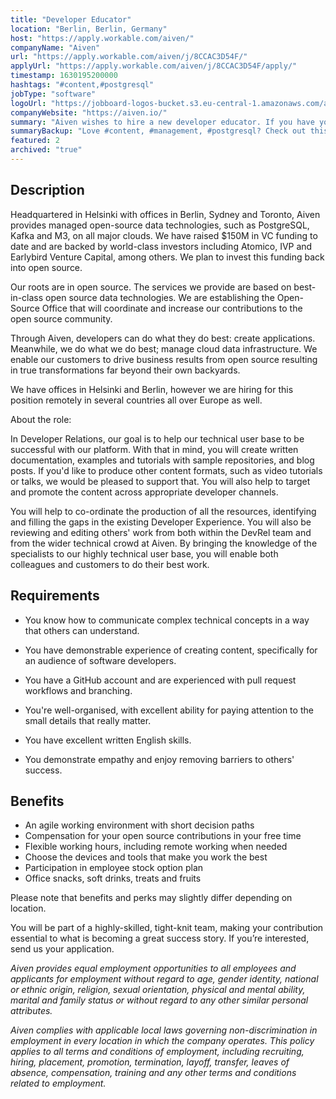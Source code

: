 ```yaml
---
title: "Developer Educator"
location: "Berlin, Berlin, Germany"
host: "https://apply.workable.com/aiven/"
companyName: "Aiven"
url: "https://apply.workable.com/aiven/j/8CCAC3D54F/"
applyUrl: "https://apply.workable.com/aiven/j/8CCAC3D54F/apply/"
timestamp: 1630195200000
hashtags: "#content,#postgresql"
jobType: "software"
logoUrl: "https://jobboard-logos-bucket.s3.eu-central-1.amazonaws.com/aiven"
companyWebsite: "https://aiven.io/"
summary: "Aiven wishes to hire a new developer educator. If you have you have demonstrable experience of creating content, specifically for an audience of software developers, consider applying."
summaryBackup: "Love #content, #management, #postgresql? Check out this job post!"
featured: 2
archived: "true"
---
```


## Description

Headquartered in Helsinki with offices in Berlin, Sydney and Toronto, Aiven provides managed open-source data technologies, such as PostgreSQL, Kafka and M3, on all major clouds. We have raised $150M in VC funding to date and are backed by world-class investors including Atomico, IVP and Earlybird Venture Capital, among others. We plan to invest this funding back into open source.

Our roots are in open source. The services we provide are based on best-in-class open source data technologies. We are establishing the Open-Source Office that will coordinate and increase our contributions to the open source community.

Through Aiven, developers can do what they do best: create applications. Meanwhile, we do what we do best; manage cloud data infrastructure. We enable our customers to drive business results from open source resulting in true transformations far beyond their own backyards.

We have offices in Helsinki and Berlin, however we are hiring for this position remotely in several countries all over Europe as well.

About the role:

In Developer Relations, our goal is to help our technical user base to be successful with our platform. With that in mind, you will create written documentation, examples and tutorials with sample repositories, and blog posts. If you'd like to produce other content formats, such as video tutorials or talks, we would be pleased to support that. You will also help to target and promote the content across appropriate developer channels.

You will help to co-ordinate the production of all the resources, identifying and filling the gaps in the existing Developer Experience. You will also be reviewing and editing others' work from both within the DevRel team and from the wider technical crowd at Aiven. By bringing the knowledge of the specialists to our highly technical user base, you will enable both colleagues and customers to do their best work.

## Requirements

*   You know how to communicate complex technical concepts in a way that others can understand.
*   You have demonstrable experience of creating content, specifically for an audience of software developers.

*   You have a GitHub account and are experienced with pull request workflows and branching.

*   You're well-organised, with excellent ability for paying attention to the small details that really matter.

*   You have excellent written English skills.

*   You demonstrate empathy and enjoy removing barriers to others' success.

## Benefits

*   An agile working environment with short decision paths
*   Compensation for your open source contributions in your free time
*   Flexible working hours, including remote working when needed
*   Choose the devices and tools that make you work the best
*   Participation in employee stock option plan
*   Office snacks, soft drinks, treats and fruits

Please note that benefits and perks may slightly differ depending on location.

You will be part of a highly-skilled, tight-knit team, making your contribution essential to what is becoming a great success story. If you’re interested, send us your application.

_Aiven provides equal employment opportunities to all employees and applicants for employment without regard to age, gender identity, national or ethnic origin, religion, sexual orientation, physical and mental ability, marital and family status or without regard to any other similar personal attributes._

_Aiven complies with applicable local laws governing non-discrimination in employment in every location in which the company operates. This policy applies to all terms and conditions of employment, including recruiting, hiring, placement, promotion, termination, layoff, transfer, leaves of absence, compensation, training and any other terms and conditions related to employment._
